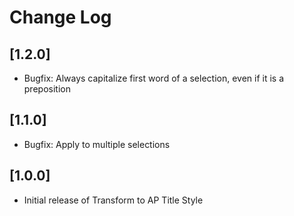 # Change Log

## [1.2.0]

- Bugfix: Always capitalize first word of a selection, even if it is a preposition

## [1.1.0]

- Bugfix: Apply to multiple selections

## [1.0.0]

- Initial release of Transform to AP Title Style

